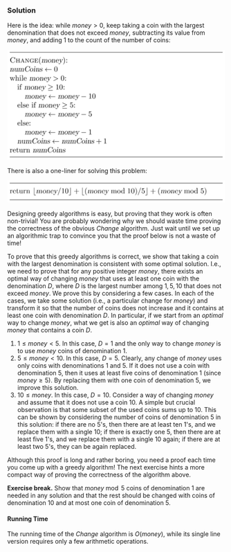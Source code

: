 
### Solution

Here is the idea: while ${money}>0$, keep taking a coin with the largest denomination that does not exceed 
${money}$, subtracting its value from ${money}$, and adding $1$ to 
the count of the number of coins:

<img src="../../images/money_change_greedy_1.png">

There is also a one-liner for solving this problem:

<img src="../../images/money_change_greedy_2.png">

Designing greedy algorithms is easy, but proving that they work is 
often non-trivial! You are probably wondering why we should waste time 
proving the correctness of the obvious ${Change}$ algorithm.
Just wait until we set up an algorithmic  trap to convince you that 
the proof below is not a waste of time!

To prove that this greedy algorithms is correct, we show that taking a coin
with the largest denomination is consistent with some optimal solution.
I.e., we need to prove that for any positive integer ${money}$, there
exists an optimal way of changing ${money}$ that uses at least one coin
with the denomination $D$, where $D$ is the largest number among $1,5,10$
that does not exceed ${money}$. We prove this by considering a few
cases. In each of the cases, we take some solution (i.e., a particular
change for ${money}$) and transform it so 	that the number of coins does
not increase and it contains at least one coin with denomination $D$. In
particular, if we start from an *optimal* way
to change ${money}$,
what we get is also an *optimal* way of changing ${money}$ that
contains a coin $D$.

1. $1 \le {money} < 5$. In this case, $D=1$ and the only way to 
change ${money}$ is to use ${money}$ coins of denomination 1.
2. $5 \le {money} < 10$. In this case, $D=5$. Clearly, any 
change of $money$ uses only coins with denominations 1 and 5. 
If it does not use a coin with denomination 5, then it uses at 
least five coins of denomination 1 (since ${money} \ge 5$). 
By replacing them with one coin of denomination 5, we improve this solution.
3. $10 \le {money}$. In this case, $D=10$. Consider a 
way of changing ${money}$ and assume that it does not use a coin 10. 
A simple but crucial observation is that some subset of the used 
coins sums up to 10. This can be shown by considering the number of 
coins of denomination 5 in this solution: if there are no 5's, 
then there are at least ten 1's, and we replace them with a single 10; 
if there is exactly one 5, then there are at least five 1's, and we 
replace them with a single 10 again; if there are at least two 5's, 
they can be again replaced.

Although this proof is long and rather boring, you need a proof
each time you come up with a greedy algorithm! The next exercise
hints a more compact way of proving the correctness of the algorithm above.

**Exercise break.** Show that ${money} \bmod 5$ coins of 
denomination 1 are needed in any solution and that the rest 
should be changed with coins of denomination 10 and at most 
one coin of denomination 5.

#### Running Time
The running time of the ${Change}$ algorithm is $O({money})$, 
while its single line version requires only a few arithmetic operations.
